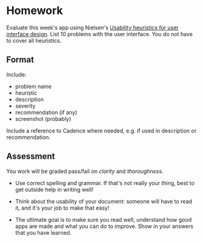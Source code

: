 # Homework

Evaluate this week's app using Nielsen's [Usability heuristics for user interface design](http://www.nngroup.com/articles/ten-usability-heuristics/
). List 10 problems with the user interface. You do not have to cover all heuristics.

## Format

Include:

- problem name
- heuristic
- description
- severity
- recommendation (if any)
- screenshot (probably)

Include a reference to Cadence where needed, e.g. if used in description or recommendation.

## Assessment

You work will be graded pass/fail on *clarity* and *thoroughness*.

- Use correct spelling and grammar. If that's not really your thing, best to get outside help in writing well!

- Think about the usability of your document: someone will have to read it, and it's your job to make that easy!

- The ultimate goal is to make sure you read well, understand how good apps are made and what you can do to improve. Show in your answers that you have learned.
